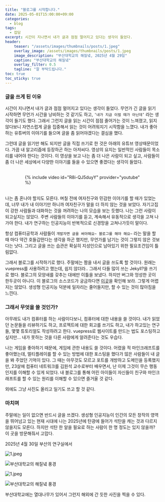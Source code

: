 ```yaml
---
title: "블로그를 시작합니다."
date: 2025-05-01T15:00:00+09:00
categories:
  - blog
tags:
  - 잡담
excerpt: 시간이 지나면서 내가 글과 점점 멀어지고 있다는 생각이 들었다.
header:
    teaser: "/assets/images/thumbnails/posts/1.jpeg"
    overlay_image: /assets/images/thumbnails/posts/1.jpeg
    image_description: "부산대학교의 해질녘, 2025년 4월 29일"
    caption: "부산대학교의 해질녘"
    overlay_filter: 0.5
    tagline: "잘 부탁드립니다."
toc: true
toc_sticky: true
---
```


### 글을 쓰게 된 이유

시간이 지나면서 내가 글과 점점 멀어지고 있다는 생각이 들었다. 무언가 긴 글을 읽기 시작하면 무언가 시간을 낭비하는 것 같기도 하고, `‘내가 지금 이럴 때가 아닌데’` 라는 생각이 들기도 했다. 그래서 그런지 글을 읽는 시간이 점점 줄어가는 것이 느껴졌고, 읽지 않다보니 자연스럽게 글을 집중해서 읽는 것이 어려워지기 시작함을 느꼈다. 내가 좋아하는 유튜버의 이야기를 들으며 글을 좀 읽어야겠다는 결심을 했다.

그런데 글을 읽기만 해도 되지만 글을 직접 쓰기로 한 것은 아래의 유튜브 영상때문이었다. 
가끔 내 알고리즘에 등장하곤 하는 아저씨다. 
영상의 요지는 일반적인 사람들이 목소리를 내어야 한다는 것이다. 
이 영상을 보고 나는 좀 더 나은 사람이 되고 싶고, 사람들이 좀 더 나은 세상에서 다양한 이야기를 들을 수 있으면 좋겠다는 생각이 들었다.

<div style="margin: 2rem 4rem;">
{% include video id="R8i-QJ5duyY" provider="youtube" %}
</div>

나는 좀 혼나야 할지도 모른다. 며칠 전에 여자친구와 민감한 이야기를 할 때가 있었는데, 너무 내가 내 이야기만 하니까 여자친구가 말을 더 하지 않는 것을 보았다. 
자기고집이 강한 사람들과 대화하는 것을 꺼려하는 나의 모습을 보는 듯했다. 
나는 그런 사람이 되고싶지는 않았다.
주변 사람들의 이야기를 듣고, 계속해서 유동적으로 생각을 고쳐 나가야 한다. 
내가 연구하는 인공지능이 반복적으로 신경망을 고쳐나가듯이 말이다.

항상 컴퓨터공학과 사람들이 `개발자면 글을 써야해요~ 블로그를 해야 해요~` 라는 말을 할 때 마다 약간 호들갑떤다는 생각을 하곤 했지만, 무언가를 남기는 것이 그렇지 않은 것보다는 낫다. 
그리고 글을 쓰는 습관은 확실히 지성인으로 남아있기 위한 필요조건임이 틀림없다.

그래서 블로그를 시작하기로 했다. 
주말에는 짬을 내서 글을 쓰도록 할 것이다. 
원래는 vuepress를 사용하려고 했는데, 쉽지 않더라.. 그래서 다들 많이 쓰는 Jekyll?을 쓰기로 했다. 
블로그의 모양새를 갖추는 대에만 이틀을 보냈다. 하지만 버그와 엉성한 곳이 한두곳이 아니다.
이 블로그의 소스코드가 궁금하다면 [이곳](https://www.github.com/minmunui/blog)을 확인해 보라. 그렇게 어렵지는 않았다. 생성형 인공지능 덕분에 일자리는 줄어들지만, 할 수 있는 것이 많아짐을 느낀다. 

### 그래서 무엇을 쓸 것인가?

아무래도 내가 컴퓨터를 하는 사람이다보니, 컴퓨터에 대한 내용을 쓸 것이다. 내가 읽었던 논문들을 리뷰하기도 하고, 프로젝트에 대한 회고를 쓰기도 하고, 내가 하고있는 연구들, 몇몇 튜토리얼도 작성하려고 한다. vuepress로 웹사이트를 만드는 법도 포스팅하고 싶지만... 내가 못하는 것을 다른 사람에게 알려준다는 것도 우습다.

나는 게임을 좋아하기 때문에, 게임에 관한 내용도 쓸 것이다. 어렸을 적 마인크래프트를 좋아했는데, 멀티플레이를 할 수 있는 방법에 대한 포스팅을 했다가 많은 사람들이 내 글을 봐 주었던 기억이 있다. 그 때는 아무것도 모르고 포트를 개방하고 도메인을 등록했지만, 23살에 컴퓨터 네트워크를 김원석 교수로부터 배우면서, 난 이제 그것이 무슨 행동인지를 이해할 수 있게 되었다. 내 블로그를 통해 어린 아이들이 자신들이 친구와 마인크래프트를 할 수 있는 원리를 이해할 수 있으면 즐거울 것 같다.

외에도 그냥 사진도 올리고 일기도 쓰고 할 것 같다.

### 마치며

주말에는 일이 없으면 반드시 글을 쓰겠다. 생성형 인공지능이 인간의 모든 창작의 영역을 뛰어넘고 있는 현재 시대에 나는 2025년에 탄광에 들어가 석탄을 캐는 것과 다르지 않을지도 모른다. 하지만 석탄 한 알을 필요로 하는 사람이 한 명 정도는 있지 않을까? 이 곳을 방문해줘서 고맙다.

2025년 4월 30일 부산의 연구실에서

![1.jpeg](/assets/images/thumbnails/posts/1.jpeg)

<img src="/assets/images/thumbnails/posts/1.jpeg" alt="부산대학교의 해질녘 풍경">

![1.jpeg](blog/assets/images/thumbnails/posts/1.jpeg)

<img src="blog/assets/images/thumbnails/posts/1.jpeg" alt="부산대학교의 해질녘 풍경">

부산대학교에는 열대나무가 있어서 그런지 해외에 간 듯한 사진을 찍을 수 있다.